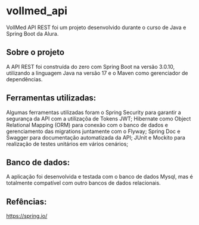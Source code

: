 # vollmed_api

VollMed API REST foi um projeto desenvolvido durante o curso de Java e Spring Boot da Alura.

##  Sobre o projeto
A API REST foi construída do zero com Spring Boot na versão 3.0.10, utilizando a linguagem Java na versão 17 e o Maven como gerenciador de dependências.

##  Ferramentas utilizadas:
Algumas ferramentas utilizadas foram o Spring Security para garantir a segurança da API com a utilizaçõa de Tokens JWT;
Hibernate como Object Relational Mapping (ORM) para conexão com o banco de dados e gerenciamento das migrations juntamente com o Flyway;
Spring Doc e Swagger para documentação automatizada da API;
JUnit e Mockito para realização de testes unitários em vários cenários;

##  Banco de dados:
A aplicação foi desenvolvida e testada com o banco de dados Mysql, mas é totalmente compatível com outro bancos de dados relacionais.

##  Refências:
https://spring.io/
